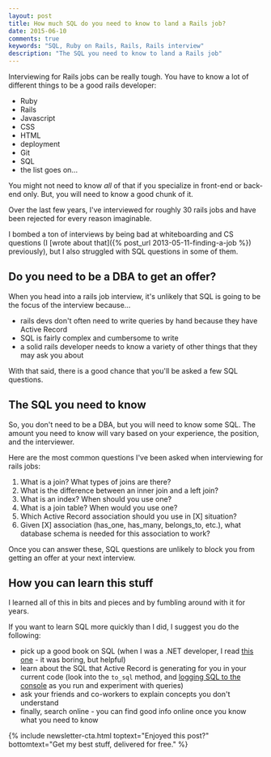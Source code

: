 ```yaml
---
layout: post
title: How much SQL do you need to know to land a Rails job?
date: 2015-06-10
comments: true
keywords: "SQL, Ruby on Rails, Rails, Rails interview"
description: "The SQL you need to know to land a Rails job"
---
```


Interviewing for Rails jobs can be really tough. You have to know a lot
of different things to be a good rails developer:

* Ruby
* Rails
* Javascript
* CSS
* HTML
* deployment
* Git
* SQL
* the list goes on...

You might not need to know *all* of that if you specialize in
front-end or back-end only. But, you will need to know a good
chunk of it.

Over the last few years, I've interviewed for roughly 30 rails jobs and
have been rejected for every reason imaginable.

I bombed a ton of interviews by being bad at whiteboarding
and CS questions (I [wrote about that]({% post_url 2013-05-11-finding-a-job %})
previously), but I also struggled with SQL questions in some of them.

## Do you need to be a DBA to get an offer?

When you head into a rails job interview, it's unlikely that SQL is
going to be the focus of the interview because...

* rails devs don't often need to write queries by hand because they have
  Active Record
* SQL is fairly complex and cumbersome to write
* a solid rails developer needs to know a variety of other things that
  they may ask you about

With that said, there is a good chance that you'll be asked a few
SQL questions.

## The SQL you need to know

So, you don't need to be a DBA, but you will need to know some SQL. The
amount you need to know will vary based on your experience, the
position, and the interviewer.

Here are the most common questions I've been asked when interviewing for
rails jobs:

1. What is a join? What types of joins are there?
1. What is the difference between an inner join and a left join?
1. What is an index? When should you use one?
1. What is a join table? When would you use one?
1. Which Active Record association should you use in \[X\] situation?
1. Given \[X\] association (has\_one, has\_many, belongs\_to, etc.),
   what database schema is needed for this association to work?

Once you can answer these, SQL questions are unlikely to block you from
getting an offer at your next interview.

## How you can learn this stuff

I learned all of this in bits and pieces and by fumbling around with it
for years.

If you want to learn SQL more quickly than I did, I suggest you do the
following:

* pick up a good book on SQL (when I was a .NET
  developer, I read [this
  one](http://www.amazon.com/gp/product/1890774510?psc=1&redirect=true&ref_=oh_aui_search_detailpage) -
  it was boring, but helpful)
* learn about the SQL that Active Record is generating for you in your
  current code (look into the `to_sql` method, and [logging SQL to the
  console](http://stackoverflow.com/questions/2936000/how-to-show-sql-queries-run-in-the-rails-console)
  as you run and experiment with queries)
* ask your friends and co-workers to explain concepts you don't
  understand
* finally, search online - you can find good info online once you know what
  you need to know

{% include newsletter-cta.html toptext="Enjoyed this post?" bottomtext="Get my best stuff, delivered for free." %}
